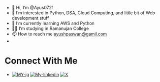 - 👋 Hi, I’m @Ayus0721
- 👀 I’m interested in Python, DSA, Cloud Computing, and little bit of Web development stuff
- 🌱 I’m currently learning AWS and Python
- 👨‍🎓 I’m studying in Ramanujan College
- 📫 How to reach me ayushpaswan@gamil.com
- 
# Connect With Me
-  [![MY-ig](https://github.com/Ayus0721/Ayus0721/assets/147092631/74257346-d3d5-4dd3-94b5-7c5c8d39a4fa)](https://www.instagram.com/ayush_210305/)
   [![My-linkedin](https://github.com/Ayus0721/Ayus0721/assets/147092631/bcdc6151-8df3-46ff-b7b9-971ab86052ee)](https://www.linkedin.com/in/ayush-paswan-2a451a2a1/)
   [![X](https://github.com/Ayus0721/Ayus0721/assets/147092631/d8e4e989-1c8d-49c6-8923-0cfe91181f03)](https://twitter.com/Ayush_2103)

<!---
Ayus0721/Ayus0721 is a ✨ special ✨ repository because its `README.md` (this file) appears on your GitHub profile.
You can click the Preview link to take a look at your changes.
--->
